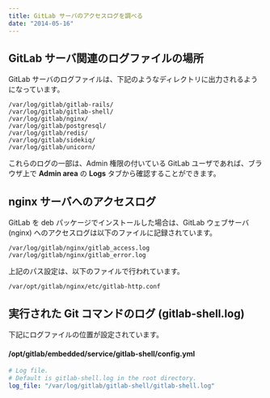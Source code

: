 ```yaml
---
title: GitLab サーバのアクセスログを調べる
date: "2014-05-16"
---
```


GitLab サーバ関連のログファイルの場所
----

GitLab サーバのログファイルは、下記のようなディレクトリに出力されるようになっています。

```
/var/log/gitlab/gitlab-rails/
/var/log/gitlab/gitlab-shell/
/var/log/gitlab/nginx/
/var/log/gitlab/postgresql/
/var/log/gitlab/redis/
/var/log/gitlab/sidekiq/
/var/log/gitlab/unicorn/
```

これらのログの一部は、Admin 権限の付いている GitLab ユーザであれば、ブラウザ上で **Admin area** の **Logs** タブから確認することができます。


nginx サーバへのアクセスログ
----

GitLab を deb パッケージでインストールした場合は、GitLab ウェブサーバ (nginx) へのアクセスログは以下のファイルに記録されています。

```
/var/log/gitlab/nginx/gitlab_access.log
/var/log/gitlab/nginx/gitlab_error.log
```

上記のパス設定は、以下のファイルで行われています。

```
/var/opt/gitlab/nginx/etc/gitlab-http.conf
```


実行された Git コマンドのログ (gitlab-shell.log)
----

下記にログファイルの位置が設定されています。

#### /opt/gitlab/embedded/service/gitlab-shell/config.yml

```yml
# Log file.
# Default is gitlab-shell.log in the root directory.
log_file: "/var/log/gitlab/gitlab-shell/gitlab-shell.log"
```

